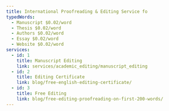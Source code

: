 ```yaml
---
title: International Proofreading & Editing Service fo
typedWords:
  - Manuscript $0.02/word
  - Thesis $0.02/word
  - Authors $0.02/word
  - Essay $0.02/word
  - Website $0.02/word
services:
  - id: 1
    title: Manuscript Editing
    link: services/academic_editing/manuscript_editing
  - id: 2
    title: Editing Certificate
    link: blog/free-english-editing-certificate/
  - id: 3
    title: Free Editing
    link: blog/free-editing-proofreading-on-first-200-words/
---
```

